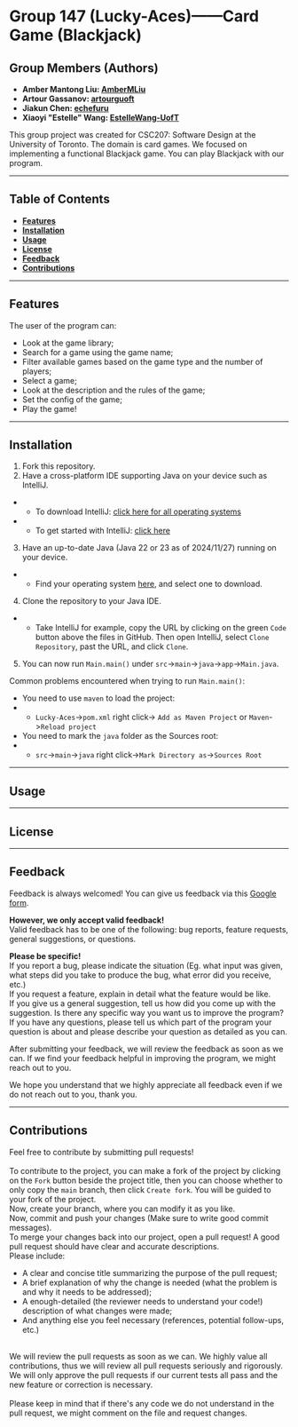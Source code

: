 # Group 147 (Lucky-Aces)——Card Game (Blackjack)

## Group Members (Authors)

- **Amber Mantong Liu: [AmberMLiu](https://github.com/AmberMLiu)**
- **Artour Gassanov: [artourguoft](https://github.com/artourguoft)**
- **Jiakun Chen: [echefuru](https://github.com/echefuru)**
- **Xiaoyi "Estelle" Wang: [EstelleWang-UofT](https://github.com/EstelleWang-UofT)**

This group project was created for CSC207: Software Design at the University of Toronto. The domain is card games. We focused on implementing a functional Blackjack game. You can play Blackjack with our program.
* * *
## Table of Contents
- __[Features](#Features)__
- __[Installation](#Installation)__
- __[Usage](#Usage)__
- __[License](#License)__
- __[Feedback](#Feedback)__
- __[Contributions](#Contributions)__
* * *
## Features
The user of the program can:
- Look at the game library;
- Search for a game using the game name;
- Filter available games based on the game type and the number of players;
- Select a game;
- Look at the description and the rules of the game;
- Set the config of the game;
- Play the game!
* * *
## Installation
1. Fork this repository.
2. Have a cross-platform IDE supporting Java on your device such as IntelliJ.<br>
- - To download IntelliJ: [click here for all operating systems](https://www.jetbrains.com/idea/download/?section=windows) <br>
- - To get started with IntelliJ: [click here](https://www.jetbrains.com/help/idea/getting-started.html)
3. Have an up-to-date Java (Java 22 or 23 as of 2024/11/27) running on your device.
- - Find your operating system [here](https://www.java.com/en/download/manual.jsp), and select one to download.
4. Clone the repository to your Java IDE.
- - Take IntelliJ for example, copy the URL by clicking on the green `Code` button above the files in GitHub. Then open IntelliJ, select `Clone Repository`, past the URL, and click `Clone`.
5. You can now run `Main.main()` under `src`->`main`->`java`->`app`->`Main.java`.

Common problems encountered when trying to run `Main.main()`:
- You need to use `maven` to load the project:
- - `Lucky-Aces`->`pom.xml` right click-> `Add as Maven Project` or `Maven`->`Reload project`
- You need to mark the `java` folder as the Sources root:
- - `src`->`main`->`java` right click->`Mark Directory as`->`Sources Root`
* * *
## Usage
* * *
## License
* * *
## Feedback
Feedback is always welcomed! You can give us feedback via this [Google form](https://forms.gle/j6YgxbqzXkKH9xN17).<be>

__However, we only accept valid feedback!__<br>
Valid feedback has to be one of the following: bug reports, feature requests, general suggestions, or questions.<be>

__Please be specific!__<br>
If you report a bug, please indicate the situation (Eg. what input was given, what steps did you take to produce the bug, what error did you receive, etc.)<br>
If you request a feature, explain in detail what the feature would be like.<br>
If you give us a general suggestion, tell us how did you come up with the suggestion. Is there any specific way you want us to improve the program?<br>
If you have any questions, please tell us which part of the program your question is about and please describe your question as detailed as you can.<br>

After submitting your feedback, we will review the feedback as soon as we can. If we find your feedback helpful in improving the program, we might reach out to you.<be>

We hope you understand that we highly appreciate all feedback even if we do not reach out to you, thank you.
* * *
## Contributions
Feel free to contribute by submitting pull requests!<br><br>
To contribute to the project, you can make a fork of the project by clicking on the `Fork` button beside the project title, then you can choose whether to only copy the `main` branch, then click `Create fork`. You will be guided to your fork of the project.<br>
Now, create your branch, where you can modify it as you like.<br>
Now, commit and push your changes (Make sure to write good commit messages).<br>
To merge your changes back into our project, open a pull request! A good pull request should have clear and accurate descriptions.<br>
Please include:<br>
- A clear and concise title summarizing the purpose of the pull request;
- A brief explanation of why the change is needed (what the problem is and why it needs to be addressed);
- A enough-detailed (the reviewer needs to understand your code!) description of what changes were made;
- And anything else you feel necessary (references, potential follow-ups, etc.)
<br>
We will review the pull requests as soon as we can. We highly value all contributions, thus we will review all pull requests seriously and rigorously. We will only approve the pull requests if our current tests all pass and the new feature or correction is necessary.<br><br>
Please keep in mind that if there's any code we do not understand in the pull request, we might comment on the file and request changes.

